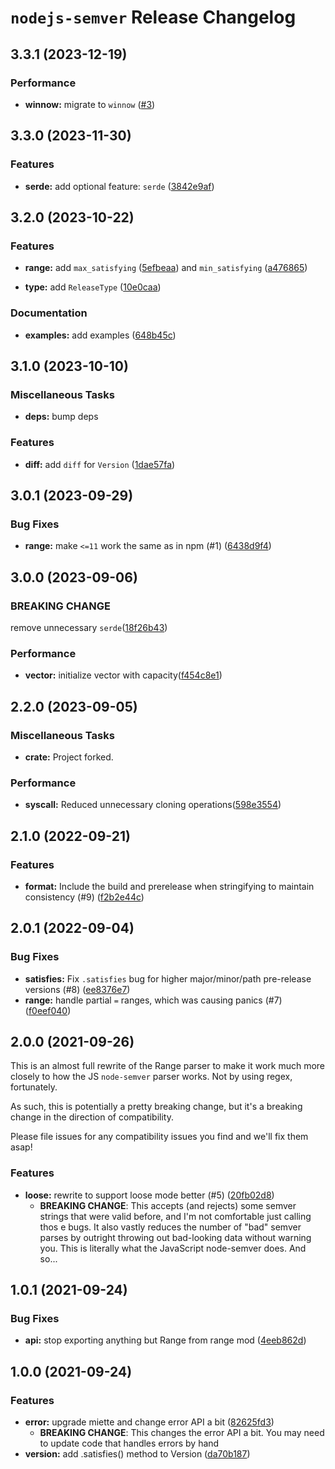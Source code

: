 # `nodejs-semver` Release Changelog

<a name="3.3.1"></a>
## 3.3.1 (2023-12-19)

### Performance

* **winnow:** migrate to `winnow` ([#3](https://github.com/cijiugechu/nodejs-semver/pull/3)) 

<a name="3.3.0"></a>
## 3.3.0 (2023-11-30)

### Features

* **serde:** add optional feature: `serde` ([3842e9af](https://github.com/cijiugechu/nodejs-semver/commit/3842e9af9ae266a672c073063c8765a2f07dbec7)) 

<a name="3.2.0"></a>
## 3.2.0 (2023-10-22)

### Features

* **range:** add `max_satisfying` ([5efbeaa](https://github.com/cijiugechu/nodejs-semver/commit/5efbeaa35982d4ebc4ab1cbb393d1bba20b5b3d1)) and `min_satisfying` ([a476865](https://github.com/cijiugechu/nodejs-semver/commit/a4768658bc225e92c05862c13f59357f75d83583))

* **type:** add `ReleaseType` ([10e0caa](https://github.com/cijiugechu/nodejs-semver/commit/10e0caaa64b14d6a086a337c72c5a26ad5fa1328))

### Documentation

* **examples:** add examples ([648b45c](https://github.com/cijiugechu/nodejs-semver/commit/648b45ceed08b299455617a9bea68705e4c82861))

<a name="3.1.0"></a>
## 3.1.0 (2023-10-10)

### Miscellaneous Tasks

* **deps:** bump deps

### Features

* **diff:** add `diff` for `Version` ([1dae57fa](https://github.com/cijiugechu/nodejs-semver/commit/1dae57faa246ed8bd3207d29893f0c9c2f0bea78))

<a name="3.0.1"></a>
## 3.0.1 (2023-09-29)

### Bug Fixes

* **range:** make `<=11` work the same as in npm (#1) ([6438d9f4](https://github.com/cijiugechu/nodejs-semver/commit/6438d9f46a888b4296a665673e3361b35999979b))

<a name="3.0.0"></a>
## 3.0.0 (2023-09-06)

### **BREAKING CHANGE**

remove unnecessary `serde`([18f26b43](https://github.com/cijiugechu/nodejs-semver/commit/18f26b4305150385fb174a8c60c50a328e4998d6))

### Performance

* **vector:** initialize vector with capacity([f454c8e1](https://github.com/cijiugechu/nodejs-semver/commit/f454c8e1ad04b7b41adbb5a5aa6d8e46e694cc2f))

<a name="2.2.0"></a>
## 2.2.0 (2023-09-05)

### Miscellaneous Tasks

* **crate:** Project forked.

### Performance

* **syscall:** Reduced unnecessary cloning operations([598e3554](https://github.com/cijiugechu/nodejs-semver/commit/598e355476e19e96f7dd6dd1582d65b7fdc13221))

<a name="2.1.0"></a>
## 2.1.0 (2022-09-21)

### Features

* **format:** Include the build and prerelease when stringifying to maintain consistency (#9) ([f2b2e44c](https://github.com/felipesere/node-semver-rs/commit/f2b2e44c8dfe815c194c4f458025fbbbf418fd9f))

<a name="2.0.1"></a>
## 2.0.1 (2022-09-04)

### Bug Fixes

* **satisfies:** Fix `.satisfies` bug for higher major/minor/path pre-release versions (#8) ([ee8376e7](https://github.com/felipesere/node-semver-rs/commit/ee8376e7f060cb19829e5e0e62c1a729cf4653f8))
* **range:** handle partial `=` ranges, which was causing panics (#7) ([f0eef040](https://github.com/felipesere/node-semver-rs/commit/f0eef04032cf1fe7ed341a110897005c31e61ead))

<a name="2.0.0"></a>
## 2.0.0 (2021-09-26)

This is an almost full rewrite of the Range parser to make it work much more
closely to how the JS `node-semver` parser works. Not by using regex,
fortunately.

As such, this is potentially a pretty breaking change, but it's a breaking
change in the direction of compatibility.

Please file issues for any compatibility issues you find and we'll fix them
asap!

### Features

* **loose:** rewrite to support loose mode better (#5) ([20fb02d8](https://github.com/felipesere/node-semver-rs/commit/20fb02d882caf12439f115277ec3ca587ad1e62e))
  * **BREAKING CHANGE**: This accepts (and rejects) some semver strings that
    were valid before, and I'm not comfortable just calling thos e bugs. It
    also vastly reduces the number of "bad" semver parses by outright throwing
    out bad-looking data without warning you. This is literally what the
    JavaScript node-semver does. And so...

<a name="1.0.1"></a>
## 1.0.1 (2021-09-24)

### Bug Fixes

* **api:** stop exporting anything but Range from range mod ([4eeb862d](https://github.com/felipesere/node-semver-rs/commit/4eeb862dd2d07901826c3e6d47b8c9ffe2cf90d3))

<a name="1.0.0"></a>
## 1.0.0 (2021-09-24)

### Features

* **error:** upgrade miette and change error API a bit ([82625fd3](https://github.com/felipesere/node-semver-rs/commit/82625fd37384cc24469a55e28a8c8d310e619276))
    * **BREAKING CHANGE**: This changes the error API a bit. You may need to update code that handles errors by hand
* **version:** add .satisfies() method to Version ([da70b187](https://github.com/felipesere/node-semver-rs/commit/da70b1872bdd6f910d56d6b1c674d0c3dabdeaf6))

